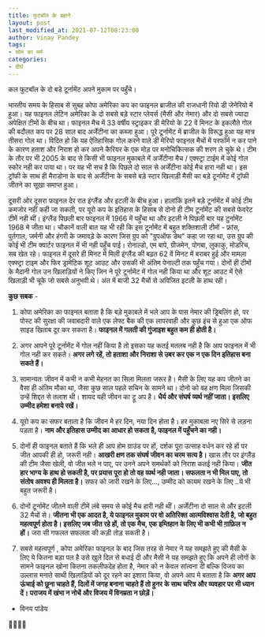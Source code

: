 ```yaml
---
title: फुटबॉल के बहाने
layout: post
last_modified_at: 2021-07-12T08:23:00
author: Vinay Pandey
tags:
- सोम का मर्म
categories:
- दीर्घ
---
```

कल फुटबॉल के दो बडे टूर्नामेंट अपने मुकाम पर पहुँचे। 

भारतीय समय के हिसाब से सुबह कोपा अमेरिका कप का फाइनल ब्राजील की राजधानी रियो डी जेनेरियो में हुआ। यह फाइनल लेटिन अमेरिका के  दो सबसे बड़े स्टार प्लेयर्स (मैसी और नेमार) और दो सबसे ज्यादा अपेक्षित टीमों के बीच था। फाइनल मैच में  33 वर्षीय स्ट्राइकर डी मेरियो के 22 वें मिनट के इकलौते गोल की बदौलत कप पर 28 साल बाद अर्जेंटीना का कब्जा हुआ। पूरे टूर्नामेंट में ब्राजील के विरूद्ध हुआ यह मात्र तीसरा गोल था। विदित हो कि यह ऐतिहासिक गोल करने वाले डी मेरियो फाइनल मैचों में परफॉर्म न कर पाने के कारण हताश और निराश हो कर अपने कैरियर के एक मोड़ पर मनोचिकित्सक की शरण ले चुके थे। टीम के तौर पर भी 2005 के बाद से किसी भी फाइनल मुकाबले में अर्जेंटीना मैच / एक्स्ट्रा टाईम में कोई गोल स्कोर नही कर पाया था। पर यह भी सच है कि पिछले दो साल से अर्जेंटीना कोई मैच हारा नही था। इस ट्रॉफी के साथ ही मैराडोना के बाद से अर्जेंटीना के सबसे बड़े स्टार खिलाड़ी मैसी का बड़े टूर्नामेंट में ट्रॉफी जीतने का सूखा समाप्त हुआ। 

दूसरी ओर दूसरा फाइनल देर रात इंग्लैंड और इटली के बीच हुआ। हालांकि इतने बड़े टूर्नामेंट में कोई टीम कमजोर नहीं कही जा सकती, पर यूरो कप के इतिहास के हिसाब से  दोनो ही टीम टूर्नामेंट की सबसे फेवरेट टीमें नही थीं। इंग्लैंड पिछली बार फाइनल में 1966 में पहुँचा था और इटली ने पिछली बार यह टुर्नामेंट 1968 मे जीता था। चौकानें वाली बात यह भी रही कि इस टूर्नामेंट में बहुत शक्तिशाली टीमों - फ्रांस, पुर्तगाल, जर्मनी और हंगरी के जमावड़े के कारण जिस ग्रुप को "ग्रुपऑफ डेथ"  कहा जा रहा था, उस ग्रुप की कोई भी टीम क्वार्टर फाइनल में भी नही पहुँच पाई। रोनाल्डो, एम बापे, ग्रीजमेन, पोगबा, लुकाकु, मोडरिच, सब खेत रहे। फाइनल में दूसरे ही मिनट में मिली इंग्लैंड की बढ़त 62 वें मिनट में बराबर हुई और मामला एक्स्ट्रा टाइम और फिर ड्रामेटिक शूट आउट और उसकी भी अंतिम पेनाल्टी तक पहुँच गया। दोनों ही टीमों के मैदानी गोल उन खिलाड़ियों ने किए जिन ने पूरे टूर्नामेंट में गोल नही किया था और शूट आउट में ऐसे खिलाड़ी भी चूके जो सबसे अनुभवी थे।  अंत में बाजी  32 मैचों से अविजित इटली के हाथ रही। 


**कुछ सबक** -

1. कोपा अमेरिका का फाइनल बताता है कि बड़े मुकाबले में भले आप के पास नेमार की ड्रिबलिंग हो, पर पोस्ट की सुरक्षा की जवाबदारी वाले एक लेफ्ट बैक की एक लापरवाही और  कुछ इंच से हुआ एक ऑफ साइड खिताब दूर कर सकता है। **फाइनल में गलती की गुंजाइश बहुत कम ही होती है।**

2. अगर आपने पूरे टूर्नामेंट में गोल नहीं किया है तो इसका यह कतई मतलब नही है कि आप फाइनल में भी गोल नही कर सकते। **अगर लगे रहें, तो हताशा और निराशा से उबर कर एक न एक दिन इतिहास बना सकते हैं।**

3. सामान्यतः जीवन में कभी न कभी मेहनत का सिला मिलता जरूर है। मैसी के लिए यह कप जीतने का वैसा ही अंतिम मौका था, जैसा कुछ साल पहले सचिन के सामने था। दोनो को वह क्षण मिला जिसकी उन्हें शिद्दत से तलाश थी। शायद यही जीवन का ट्रू अप है। **धैर्य और संघर्ष व्यर्थ नहीं जाता। इसलिए उम्मीद हमेशा बनाये रखें।**

4. यूरो कप का सफर बताता है कि जीवन मे हर दिन, नया दिन होता है। हर मुकाबला नए सिरे से लड़ना पड़ता है। **नाम और इतिहास उम्मीद का आधार हो सकता है, फाइनल में पहुँचने का नही।**

5. दोनों ही फाइनल बताते हैं कि भले ही आप होम ग्राउंड पर हों, दर्शक पूरा उत्साह वर्धन कर रहे हों पर जीत आपकी ही हो, जरूरी नही। **आखरी क्षण तक संघर्ष जीवन का चरम सत्य है।** खास तौर पर इंग्लैंड की टीम जैसा खेली, वो जीत भले न पाए, पर उनने अपने समर्थकों को निराश कतई नही किया। **जीत हार भाग्य के हाथ हो सकती है, पर प्रयास पूरा हो तो वह व्यर्थ नही जाता। सफलता न भी मिल पाए, तो संतोष अवश्य ही मिलता है।** सफर को जारी रखने के लिए..., उम्मीद को कायम रखने के लिए ..ये भी बहुत जरूरी है।

6. दोनों टूर्नामेंट जीतने वाली टीमें लंबे समय से कोई मैच हारी नही थीं। अर्जेंटीना दो साल से और इटली 32 मैचों से। **जीतना भी एक आदत है, ये फाइनल मुकाम पर वो अतिरिक्त आत्मविश्वास देती है, जो बहुत महत्वपूर्ण होता है। इसलिए जब जीत रहे हों, तो एक मैच, एक इम्तिहान के लिए भी कभी भी ग़ाफ़िल न हों।** जरा सी गफलत सफलता की कड़ी तोड़ सकती है। 

7. सबसे महत्वपूर्ण , कोपा अमेरिका फाइनल के बाद जिस तरह से नेमार ने यह समझते हुए की मैसी के लिए ये कितना बड़ा पल है उसे खुले दिल से बधाई दी और मैसी ने यह समझते हुए कि अपने ही लोगों के सामने फाइनल खोना कितना तकलीफदेह होता है, नेमार को न केवल सांत्वना दी बल्कि विजय का उल्लास मनाते साथी खिलाड़ियों को दूर रहने का इशारा किया, वो अपने आप मे बताता है कि **अगर आप ऊंचाई को छूना चाहते हैं, दिलों में जगह बनाना चाहते हैं तो हुनर के साथ चरित्र और व्यवहार पर भी ध्यान दें। पराजय में खंभा न नोचें और विजय में विनम्रता न छोड़ें।**

- विनय पांडेय

🙏🌷🌷🙏


